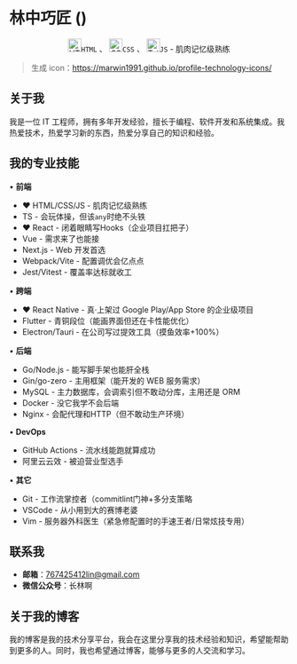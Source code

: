 # **林中巧匠** ()





<div align="center">
	<span>
        <img width="24" src="https://raw.githubusercontent.com/marwin1991/profile-technology-icons/refs/heads/main/icons/html.png" alt="HTML" title="HTML"/><code>HTML</code>
    </span>、
    <span>
    <img width="24" src="https://raw.githubusercontent.com/marwin1991/profile-technology-icons/refs/heads/main/icons/css.png" alt="CSS" title="CSS"/><code>CSS</code>
    </span>、
    <span>
    <img width="24" src="https://raw.githubusercontent.com/marwin1991/profile-technology-icons/refs/heads/main/icons/tailwind_css.png" alt="Tailwind CSS" title="Tailwind CSS"/><code>JS</code>
    </span> - 肌肉记忆级熟练  
</div>



> 生成 icon：https://marwin1991.github.io/profile-technology-icons/







## 关于我

我是一位 IT 工程师，拥有多年开发经验，擅长于编程、软件开发和系统集成。我热爱技术，热爱学习新的东西，热爱分享自己的知识和经验。

## 我的专业技能

• **前端**  

- ♥ HTML/CSS/JS - 肌肉记忆级熟练  
- TS - 会玩体操，但该`any`时绝不头铁
- ♥ React - 闭着眼睛写Hooks（企业项目扛把子）
- Vue - 需求来了也能接
- Next.js - Web 开发首选  
- Webpack/Vite - 配置调优会亿点点  
- Jest/Vitest - 覆盖率达标就收工  

• **跨端**  

- ♥ React Native - 真·上架过 Google Play/App Store 的企业级项目
- Flutter - 青铜段位（能画界面但还在卡性能优化）
- Electron/Tauri - 在公司写过提效工具（摸鱼效率+100%）  

• **后端**  

- Go/Node.js - 能写脚手架也能肝全栈
- Gin/go-zero - 主用框架（能开发的 WEB 服务需求）
- MySQL - 主力数据库，会调索引但不敢动分库，主用还是 ORM  
- Docker - 没它我学不会后端
- Nginx - 会配代理和HTTP（但不敢动生产环境）

• **DevOps** 

- GitHub Actions - 流水线能跑就算成功 
- 阿里云云效 - 被迫营业型选手

• **其它**  

- Git - 工作流掌控者（commitlint门神+多分支策略
- VSCode - 从小用到大的赛博老婆
- Vim - 服务器外科医生（紧急修配置时的手速王者/日常炫技专用）

## 联系我

* **邮箱**：[767425412lin@gmail.com](767425412lin@gmail.com)
* **微信公众号**：长林啊

## 关于我的博客

我的博客是我的技术分享平台，我会在这里分享我的技术经验和知识，希望能帮助到更多的人。同时，我也希望通过博客，能够与更多的人交流和学习。











